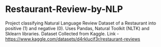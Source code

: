 # Restaurant-Review-by-NLP
Project classifying Natural Language Review Dataset of a Restaurant into positive (1) and negative (0).
Uses Pandas, Natural Toolkit (NLTK) and Sklearn libraries.
Dataset Collected from Kaggle. Link -https://www.kaggle.com/datasets/d4rklucif3r/restaurant-reviews
